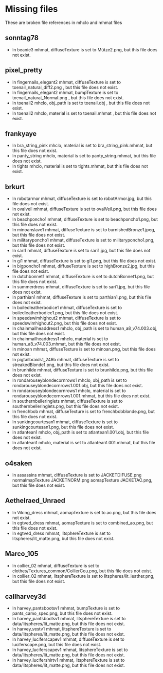 # Missing files

These are broken file references in mhclo and mhmat files

## sonntag78

* In beanie3 mhmat, diffuseTexture is set to Mütze2.png, but this file does not exist.

## pixel_pretty

* In fingernails_elegant2 mhmat, diffuseTexture is set to toenail_natural_diff2.png, but this file does not exist.
* In fingernails_elegant2 mhmat, bumpTexture is set to toenail_natural_Normal.png, but this file does not exist.
* In toenail2 mhclo, obj_path is set to toenail.obj, but this file does not exist.
* In toenail2 mhclo, material is set to toenail.mhmat, but this file does not exist.

## frankyaye

* In bra_string_pink mhclo, material is set to bra_string_pink.mhmat, but this file does not exist.
* In panty_string mhclo, material is set to panty_string.mhmat, but this file does not exist.
* In tights mhclo, material is set to tights.mhmat, but this file does not exist.

## brkurt

* In robotarmor mhmat, diffuseTexture is set to robotArmor.jpg, but this file does not exist.
* In ovalveil mhmat, diffuseTexture is set to ovalVeil.png, but this file does not exist.
* In beachponcho1 mhmat, diffuseTexture is set to beachponcho1.png, but this file does not exist.
* In minoanslave1 mhmat, diffuseTexture is set to burnishedBronze1.jpeg, but this file does not exist.
* In militaryponcho1 mhmat, diffuseTexture is set to militaryponcho1.png, but this file does not exist.
* In sari1 mhmat, diffuseTexture is set to sari1.jpg, but this file does not exist.
* In gi1 mhmat, diffuseTexture is set to gi1.png, but this file does not exist.
* In bigponcho1 mhmat, diffuseTexture is set to highBronze2.jpg, but this file does not exist.
* In dutchbonnet1 mhmat, diffuseTexture is set to dutchBonnet1.png, but this file does not exist.
* In summerdress mhmat, diffuseTexture is set to sari1.jpg, but this file does not exist.
* In parthian1 mhmat, diffuseTexture is set to parthian1.png, but this file does not exist.
* In boiledleatherbodice1 mhmat, diffuseTexture is set to boiledleatherbodice1.png, but this file does not exist.
* In speedswimhighcut2 mhmat, diffuseTexture is set to speedswimhighcut2.png, but this file does not exist.
* In chainmailheaddress1 mhclo, obj_path is set to human_a8_v74.003.obj, but this file does not exist.
* In chainmailheaddress1 mhclo, material is set to human_a8_v74.003.mhmat, but this file does not exist.
* In minoan mhmat, diffuseTexture is set to minoan.png, but this file does not exist.
* In pigtailbraids1_249b mhmat, diffuseTexture is set to streakedBlonde1.png, but this file does not exist.
* In brunhilde mhmat, diffuseTexture is set to brunhilde.png, but this file does not exist.
* In rondarouseyblondecornrows1 mhclo, obj_path is set to rondarouseyblondecornrows1.001.obj, but this file does not exist.
* In rondarouseyblondecornrows1 mhclo, material is set to rondarouseyblondecornrows1.001.mhmat, but this file does not exist.
* In southernbelleringlets mhmat, diffuseTexture is set to southernbelleringlets.png, but this file does not exist.
* In frenchbob mhmat, diffuseTexture is set to frenchbobblonde.png, but this file does not exist.
* In sunkingcourtesan1 mhmat, diffuseTexture is set to sunkingcourtesan1.png, but this file does not exist.
* In atlantean1 mhclo, obj_path is set to atlantean1.001.obj, but this file does not exist.
* In atlantean1 mhclo, material is set to atlantean1.001.mhmat, but this file does not exist.

## o4saken

* In assassins mhmat, diffuseTexture is set to JACKETDIFUSE.png normalmapTexture JACKETNORM.png aomapTexture JACKETAO.png, but this file does not exist.

## Aethelraed_Unraed

* In Viking_dress mhmat, aomapTexture is set to ao.png, but this file does not exist.
* In egtved_dress mhmat, aomapTexture is set to combined_ao.png, but this file does not exist.
* In egtved_dress mhmat, litsphereTexture is set to litspheres/lit_matte.png, but this file does not exist.

## Marco_105

* In collier_02 mhmat, diffuseTexture is set to clothes/Textures_common/CollierCou.png, but this file does not exist.
* In collier_02 mhmat, litsphereTexture is set to litspheres/lit_leather.png, but this file does not exist.

## callharvey3d

* In harvey_pantsbootsv1 mhmat, bumpTexture is set to pants_camo_spec.png, but this file does not exist.
* In harvey_pantsbootsv1 mhmat, litsphereTexture is set to data/litspheres/lit_matte.png, but this file does not exist.
* In harvey_vestv1 mhmat, litsphereTexture is set to data/litspheres/lit_matte.png, but this file does not exist.
* In harvey_luciferscapev1 mhmat, diffuseTexture is set to luciferscape.png, but this file does not exist.
* In harvey_luciferscapev1 mhmat, litsphereTexture is set to data/litspheres/lit_matte.png, but this file does not exist.
* In harvey_lucifershirtv1 mhmat, litsphereTexture is set to data/litspheres/lit_matte.png, but this file does not exist.
